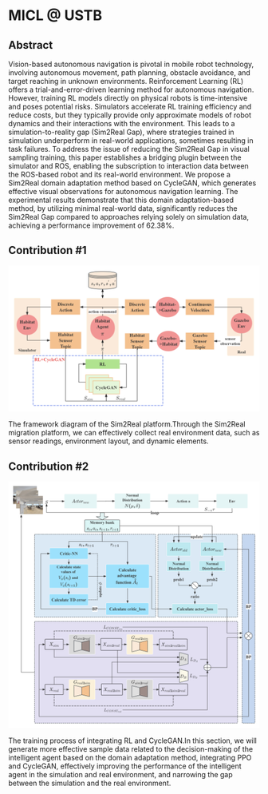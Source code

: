 # MICL @ USTB 

## Abstract

Vision-based autonomous navigation is pivotal in mobile robot technology, involving autonomous movement, path planning, obstacle avoidance, and target reaching in unknown environments. Reinforcement Learning (RL) offers a trial-and-error-driven learning method for autonomous navigation. However, training RL models directly on physical robots is time-intensive and poses potential risks. Simulators accelerate RL training efficiency and reduce costs, but they typically provide only approximate models of robot dynamics and their interactions with the environment. This leads to a simulation-to-reality gap (Sim2Real Gap), where strategies trained in simulation underperform in real-world applications, sometimes resulting in task failures. To address the issue of reducing the Sim2Real Gap in visual sampling training, this paper establishes a bridging plugin between the simulator and ROS, enabling the subscription to interaction data between the ROS-based robot and its real-world environment. We propose a Sim2Real domain adaptation method based on CycleGAN, which generates effective visual observations for autonomous navigation learning. The experimental results demonstrate that this domain adaptation-based method, by utilizing minimal real-world data, significantly reduces the Sim2Real Gap compared to approaches relying solely on simulation data, achieving a performance improvement of 62.38%.

## Contribution #1

![](https://github.com/SepMJ/sepmj.github.io/blob/main/images/sim2real.png)

The framework diagram of the Sim2Real platform.Through the Sim2Real migration platform, we can effectively collect real environment data, such as sensor readings, environment layout, and dynamic elements.

## Contribution #2

![](https://github.com/SepMJ/sepmj.github.io/blob/main/images/RL%2BCyclegan.png)

The training process of integrating RL and CycleGAN.In this section, we will generate more  effective sample data related to the decision-making of the intelligent agent based on the domain adaptation method, integrating PPO and CycleGAN, effectively improving the performance of the intelligent agent in the simulation and real environment, and narrowing the gap between the simulation and the real environment.
